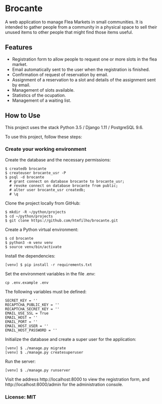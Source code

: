 # Brocante

A web application to manage Flea Markets in small communities. It is intended to gather people from a community in a
physical space to sell their unused items to other people that might find those items useful.

## Features

- Registration form to allow people to request one or more slots in the flea market.
- Email automatically sent to the user when the registration is finished.
- Confirmation of request of reservation by email.
- Assignment of a reservation to a slot and details of the assignment sent by email.
- Management of slots available.
- Statistics of the ocupation.
- Management of a waiting list.

## How to Use

This project uses the stack Python 3.5 / Django 1.11 / PostgreSQL 9.6.

To use this project, follow these steps:

### Create your working environment

Create the database and the necessary permissions:

    $ createdb brocante
    $ createuser brocante_usr -P
    $ psql -d brocante
      # grant connect on database brocante to brocante_usr;
      # revoke connect on database brocante from public;
      # alter user brocante_usr createdb;
      # \q
      
Clone the project locally from GitHub:

    $ mkdir -R ~/python/projects
    $ cd ~/python/projects
    $ git clone https://github.com/htmfilho/brocante.git
    
Create a Python virtual environment:
    
    $ cd brocante
    $ python3 -m venv venv
    $ source venv/bin/activate
    
Install the dependencies:

    [venv] $ pip install -r requirements.txt
    
Set the environment variables in the file .env:

    cp .env.example .env
    
The following variables must be defined:

    SECRET_KEY = ''
    RECAPTCHA_PUBLIC_KEY = ''
    RECAPTCHA_SECRET_KEY = ''
    EMAIL_USE_SSL = True
    EMAIL_HOST = ''
    EMAIL_PORT = ''
    EMAIL_HOST_USER = ''
    EMAIL_HOST_PASSWORD = ''
    
Initialize the database and create a super user for the application:

    [venv] $ ./manage.py migrate
    [venv] $ ./manage.py createsuperuser

Run the server:    

    [venv] $ ./manage.py runserver

Visit the address http://localhost:8000 to view the registration form, and 
http://localhost:8000/admin for the administration console.

### License: MIT